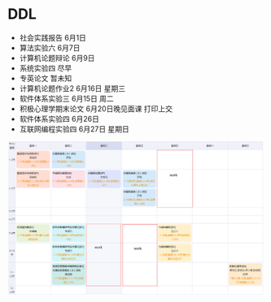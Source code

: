 # DDL

* 社会实践报告 6月1日
* 算法实验六 6月7日
* 计算机论题辩论 6月9日
* 系统实验四 尽早
* 专英论文 暂未知
* 计算机论题作业2 6月16日 星期三
* 软件体系实验三 6月15日 周二
* 积极心理学期末论文 6月20日晚见面课 打印上交
* 软件体系实验四 6月26日
* 互联网编程实验四 6月27日 星期日

![课表](picture/lession.png)